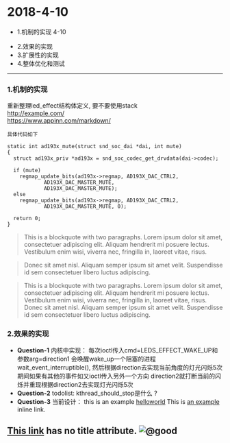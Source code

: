 #  2018-4-10

+ 1.机制的实现  4-10
* 2.效果的实现
* 3.扩展性的实现
* 4.整体优化和测试

---
### 1.机制的实现
重新整理led_effect结构体定义,
要不要使用stack  
<http://example.com/>  
https://www.appinn.com/markdown/

`具体代码如下`

    static int ad193x_mute(struct snd_soc_dai *dai, int mute)
    {
      struct ad193x_priv *ad193x = snd_soc_codec_get_drvdata(dai->codec);

      if (mute)
        regmap_update_bits(ad193x->regmap, AD193X_DAC_CTRL2,
                AD193X_DAC_MASTER_MUTE,
                AD193X_DAC_MASTER_MUTE);
      else
        regmap_update_bits(ad193x->regmap, AD193X_DAC_CTRL2,
                AD193X_DAC_MASTER_MUTE, 0);

      return 0;
    }


> This is a blockquote with two paragraphs. Lorem ipsum dolor sit amet,
 consectetuer adipiscing elit. Aliquam hendrerit mi posuere lectus.
 Vestibulum enim wisi, viverra nec, fringilla in, laoreet vitae, risus.

> Donec sit amet nisl. Aliquam semper ipsum sit amet velit. Suspendisse
> id sem consectetuer libero luctus adipiscing.


> This is a blockquote with two paragraphs. Lorem ipsum dolor sit amet,
consectetuer adipiscing elit. Aliquam hendrerit mi posuere lectus.
Vestibulum enim wisi, viverra nec, fringilla in, laoreet vitae, risus.
Donec sit amet nisl. Aliquam semper ipsum sit amet velit. Suspendisse
id sem consectetuer libero luctus adipiscing.


### 2.效果的实现
+ **Question-1**
内核中实现：
每次ioctl传入cmd=LEDS_EFFECT_WAKE_UP和参数arg=direction1
会唤醒wake_up一个阻塞的进程wait_event_interruptible(),
然后根据direction去实现当前角度的灯光闪烁5次
期间如果有其他的事件如又ioctl传入另外一个方向
direction2就打断当前的闪烁并重现根据direction2去实现灯光闪烁5次
+ **Question-2**
todolist:  kthread_should_stop是什么 ?
+ **Question-3**
当前设计：
this is an example [helloworld](../../项目周期.pdf)
This is [an example](http://example.com/ "Title") inline link.

[This link](http://example.net/) has no title attribute.
![@good](/home/jiangxj/github/ArrayZhangWork/wiki/img/1495765358637.png)
------------
